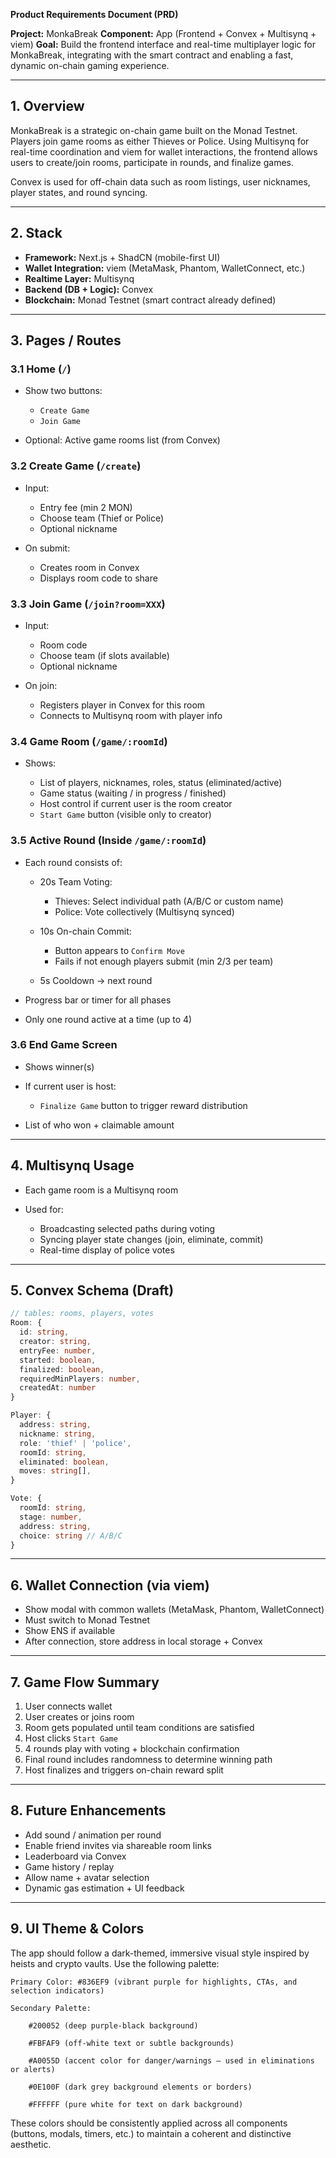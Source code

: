 **Product Requirements Document (PRD)**

**Project:** MonkaBreak
**Component:** App (Frontend + Convex + Multisynq + viem)
**Goal:** Build the frontend interface and real-time multiplayer logic for MonkaBreak, integrating with the smart contract and enabling a fast, dynamic on-chain gaming experience.

---

## 1. Overview

MonkaBreak is a strategic on-chain game built on the Monad Testnet. Players join game rooms as either Thieves or Police. Using Multisynq for real-time coordination and viem for wallet interactions, the frontend allows users to create/join rooms, participate in rounds, and finalize games.

Convex is used for off-chain data such as room listings, user nicknames, player states, and round syncing.

---

## 2. Stack

* **Framework:** Next.js + ShadCN (mobile-first UI)
* **Wallet Integration:** viem (MetaMask, Phantom, WalletConnect, etc.)
* **Realtime Layer:** Multisynq
* **Backend (DB + Logic):** Convex
* **Blockchain:** Monad Testnet (smart contract already defined)

---

## 3. Pages / Routes

### 3.1 Home (`/`)

* Show two buttons:

  * `Create Game`
  * `Join Game`
* Optional: Active game rooms list (from Convex)

### 3.2 Create Game (`/create`)

* Input:

  * Entry fee (min 2 MON)
  * Choose team (Thief or Police)
  * Optional nickname
* On submit:

  * Creates room in Convex
  * Displays room code to share

### 3.3 Join Game (`/join?room=XXX`)

* Input:

  * Room code
  * Choose team (if slots available)
  * Optional nickname
* On join:

  * Registers player in Convex for this room
  * Connects to Multisynq room with player info

### 3.4 Game Room (`/game/:roomId`)

* Shows:

  * List of players, nicknames, roles, status (eliminated/active)
  * Game status (waiting / in progress / finished)
  * Host control if current user is the room creator
  * `Start Game` button (visible only to creator)

### 3.5 Active Round (Inside `/game/:roomId`)

* Each round consists of:

  * 20s Team Voting:

    * Thieves: Select individual path (A/B/C or custom name)
    * Police: Vote collectively (Multisynq synced)
  * 10s On-chain Commit:

    * Button appears to `Confirm Move`
    * Fails if not enough players submit (min 2/3 per team)
  * 5s Cooldown → next round
* Progress bar or timer for all phases
* Only one round active at a time (up to 4)

### 3.6 End Game Screen

* Shows winner(s)
* If current user is host:

  * `Finalize Game` button to trigger reward distribution
* List of who won + claimable amount

---

## 4. Multisynq Usage

* Each game room is a Multisynq room
* Used for:

  * Broadcasting selected paths during voting
  * Syncing player state changes (join, eliminate, commit)
  * Real-time display of police votes

---

## 5. Convex Schema (Draft)

```ts
// tables: rooms, players, votes
Room: {
  id: string,
  creator: string,
  entryFee: number,
  started: boolean,
  finalized: boolean,
  requiredMinPlayers: number,
  createdAt: number
}

Player: {
  address: string,
  nickname: string,
  role: 'thief' | 'police',
  roomId: string,
  eliminated: boolean,
  moves: string[],
}

Vote: {
  roomId: string,
  stage: number,
  address: string,
  choice: string // A/B/C
}
```

---

## 6. Wallet Connection (via viem)

* Show modal with common wallets (MetaMask, Phantom, WalletConnect)
* Must switch to Monad Testnet
* Show ENS if available
* After connection, store address in local storage + Convex

---

## 7. Game Flow Summary

1. User connects wallet
2. User creates or joins room
3. Room gets populated until team conditions are satisfied
4. Host clicks `Start Game`
5. 4 rounds play with voting + blockchain confirmation
6. Final round includes randomness to determine winning path
7. Host finalizes and triggers on-chain reward split

---

## 8. Future Enhancements

* Add sound / animation per round
* Enable friend invites via shareable room links
* Leaderboard via Convex
* Game history / replay
* Allow name + avatar selection
* Dynamic gas estimation + UI feedback

---

## 9. UI Theme & Colors

The app should follow a dark-themed, immersive visual style inspired by heists and crypto vaults. Use the following palette:

    Primary Color: #836EF9 (vibrant purple for highlights, CTAs, and selection indicators)

    Secondary Palette:

        #200052 (deep purple-black background)

        #FBFAF9 (off-white text or subtle backgrounds)

        #A0055D (accent color for danger/warnings — used in eliminations or alerts)

        #0E100F (dark grey background elements or borders)

        #FFFFFF (pure white for text on dark background)

These colors should be consistently applied across all components (buttons, modals, timers, etc.) to maintain a coherent and distinctive aesthetic.